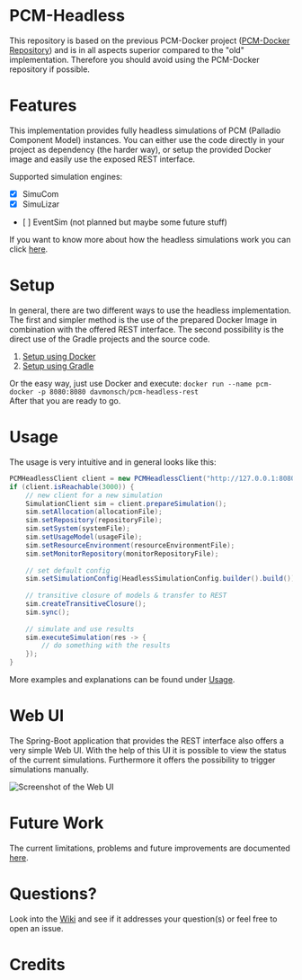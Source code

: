 # PCM-Headless
This repository is based on the previous PCM-Docker project ([PCM-Docker Repository](https://github.com/dmonsch/PCM-Docker)) and is in all aspects superior compared to the "old" implementation. Therefore you should avoid using the PCM-Docker repository if possible.

# Features
This implementation provides fully headless simulations of PCM (Palladio Component Model) instances. You can either use the code directly in your project as dependency (the harder way), or setup the provided Docker image and easily use the exposed REST interface.

Supported simulation engines:
- [x] SimuCom
- [x] SimuLizar
- [ ] EventSim (not planned but maybe some future stuff)

If you want to know more about how the headless simulations work you can click [here](https://github.com/dmonsch/PCM-Headless/wiki/How-it-works).

# Setup
In general, there are two different ways to use the headless implementation. The first and simpler method is the use of the prepared Docker Image in combination with the offered REST interface. The second possibility is the direct use of the Gradle projects and the source code.

1. [Setup using Docker](https://github.com/dmonsch/PCM-Headless/wiki/Setup-using-Docker)
2. [Setup using Gradle](https://github.com/dmonsch/PCM-Headless/wiki/Setup-using-Gradle-project)

Or the easy way, just use Docker and execute: `docker run --name pcm-docker -p 8080:8080 davmonsch/pcm-headless-rest`<br>
After that you are ready to go.

# Usage
The usage is very intuitive and in general looks like this:

```java
PCMHeadlessClient client = new PCMHeadlessClient("http://127.0.0.1:8080/");
if (client.isReachable(3000)) {
	// new client for a new simulation
	SimulationClient sim = client.prepareSimulation();
	sim.setAllocation(allocationFile);
	sim.setRepository(repositoryFile);
	sim.setSystem(systemFile);
	sim.setUsageModel(usageFile);
	sim.setResourceEnvironment(resourceEnvironmentFile);
	sim.setMonitorRepository(monitorRepositoryFile);
	
	// set default config
	sim.setSimulationConfig(HeadlessSimulationConfig.builder().build());
	
	// transitive closure of models & transfer to REST
	sim.createTransitiveClosure();
	sim.sync();
	
	// simulate and use results
	sim.executeSimulation(res -> {
		// do something with the results
	});
}
```

More examples and explanations can be found under [Usage](https://github.com/dmonsch/PCM-Headless/wiki/Usage).

# Web UI
The Spring-Boot application that provides the REST interface also offers a very simple Web UI. With the help of this UI it is possible to view the status of the current simulations. Furthermore it offers the possibility to trigger simulations manually.

![Screenshot of the Web UI](https://user-images.githubusercontent.com/19149680/68165136-e2e24880-ff5e-11e9-8f93-e03b5f63ad14.png)

# Future Work
The current limitations, problems and future improvements are documented [here](https://github.com/dmonsch/PCM-Headless/issues).

# Questions?
Look into the [Wiki](https://github.com/dmonsch/PCM-Headless/wiki) and see if it addresses your question(s) or feel free to open an issue.

# Credits
